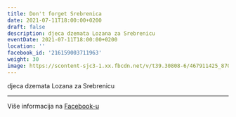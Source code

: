 ```yaml
---
title: Don't forget Srebrenica
date: 2021-07-11T18:00:00+0200
draft: false
description: djeca dzemata Lozana za Srebrenicu
eventDate: 2021-07-11T18:00:00+0200
location: ''
facebook_id: '216159003711963'
weight: 30
image: https://scontent-sjc3-1.xx.fbcdn.net/v/t39.30808-6/467911425_8702124949883247_8451066247417132989_n.jpg?_nc_cat=103&ccb=1-7&_nc_sid=9e60e4&_nc_eui2=AeGxBM5gmFoBDnSrQC1cOb3STHlsLy7Cd4JMeWwvLsJ3ggEqyGsB_zl-XvvPGWy8f0UPzzWjAuO3Zv4k3PBjBnj3&_nc_ohc=W991DrHsNaIQ7kNvwHXJOaX&_nc_oc=AdmX2CDZhyIZJ-JYPinG7tX2Sr_23uDYeRueA3oCmtisTdxFTg7wRcyouoHARQQWzpU&_nc_zt=23&_nc_ht=scontent-sjc3-1.xx&edm=ABTKTjYEAAAA&_nc_gid=fb0JfUf02COROJXvH03rpw&oh=00_AfEes49v2tR_6QTXjzq1K_C7bAW_J3mpazCfDmuvaHo6Rg&oe=68162ED9
---
```


djeca dzemata Lozana za Srebrenicu

---

Više informacija na [Facebook-u](https://facebook.com/events/216159003711963)